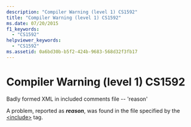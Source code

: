```yaml
---
description: "Compiler Warning (level 1) CS1592"
title: "Compiler Warning (level 1) CS1592"
ms.date: 07/20/2015
f1_keywords: 
  - "CS1592"
helpviewer_keywords: 
  - "CS1592"
ms.assetid: 0a6bd30b-b5f2-424b-9683-568d32f3fb17
---
```

# Compiler Warning (level 1) CS1592
Badly formed XML in included comments file -- 'reason'  
  
 A problem, reported as ***reason***, was found in the file specified by the [\<include>](../programming-guide/xmldoc/include.md) tag.
